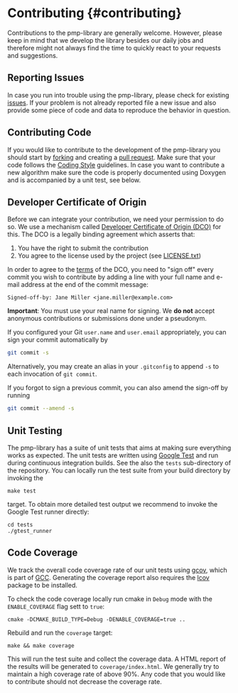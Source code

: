 # Contributing {#contributing}

Contributions to the pmp-library are generally welcome. However, please keep in
mind that we develop the library besides our daily jobs and therefore might not
always find the time to quickly react to your requests and suggestions.

## Reporting Issues

In case you run into trouble using the pmp-library, please check for
existing [issues](https://github.com/pmp-library/pmp-library/issues). If your
problem is not already reported file a new issue and also provide some piece of
code and data to reproduce the behavior in question.

## Contributing Code

If you would like to contribute to the development of the pmp-library you should
start by [forking](https://help.github.com/articles/fork-a-repo) and creating
a [pull request](https://help.github.com/articles/creating-a-pull-request). Make
sure that your code follows the [Coding Style](codingstyle.html) guidelines. In
case you want to contribute a new algorithm make sure the code is properly
documented using Doxygen and is accompanied by a unit test, see below.

## Developer Certificate of Origin

Before we can integrate your contribution, we need your permission to do so. We
use a mechanism called
[Developer Certificate of Origin (DCO)](https://developercertificate.org/) for
this. The DCO is a legally binding agreement which asserts that:

1. You have the right to submit the contribution
2. You agree to the license used by the project (see [LICENSE.txt](https://github.com/pmp-library/pmp-library/blob/master/LICENSE.txt))

In order to agree to the [terms](https://developercertificate.org/) of the DCO,
you need to "sign off" every commit you wish to contribute by adding a line with
your full name and e-mail address at the end of the commit message:

```text
Signed-off-by: Jane Miller <jane.miller@example.com>
```

**Important**: You must use your real name for signing. We **do not** accept
anonymous contributions or submissions done under a pseudonym.

If you configured your Git `user.name` and `user.email` appropriately, you can
sign your commit automatically by

```sh
git commit -s
```

Alternatively, you may create an alias in your `.gitconfig` to append `-s` to
each invocation of `git commit`.

If you forgot to sign a previous commit, you can also amend the sign-off by running

```sh
git commit --amend -s
```

## Unit Testing

The pmp-library has a suite of unit tests that aims at making sure everything
works as expected. The unit tests are written
using [Google Test](https://github.com/google/googletest) and run during
continuous integration builds. See the also the `tests` sub-directory of the
repository. You can locally run the test suite from your build directory by
invoking the

    make test

target. To obtain more detailed test output we recommend to invoke the Google
Test runner directly:

    cd tests
    ./gtest_runner

## Code Coverage

We track the overall code coverage rate of our unit tests using
[gcov](https://gcc.gnu.org/onlinedocs/gcc/Gcov.html), which is part of
[GCC](https://gcc.gnu.org/). Generating the coverage report also requires the
[lcov](http://ltp.sourceforge.net/coverage/lcov.php) package to be installed.

To check the code coverage locally run cmake in `Debug` mode with the
`ENABLE_COVERAGE` flag sett to `true`:

    cmake -DCMAKE_BUILD_TYPE=Debug -DENABLE_COVERAGE=true ..

Rebuild and run the `coverage` target:

    make && make coverage

This will run the test suite and collect the coverage data. A HTML report of the
results will be generated to `coverage/index.html`. We generally try to maintain
a high coverage rate of above 90%. Any code that you would like to contribute
should not decrease the coverage rate.
